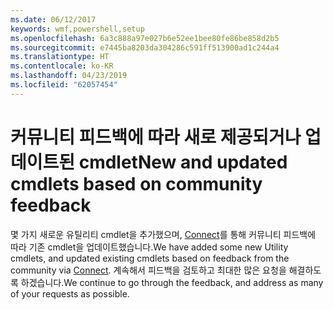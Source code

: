 ```yaml
---
ms.date: 06/12/2017
keywords: wmf,powershell,setup
ms.openlocfilehash: 6a3c888a97e027b6e52ee1bee80fe86be858d2b5
ms.sourcegitcommit: e7445ba8203da304286c591ff513900ad1c244a4
ms.translationtype: HT
ms.contentlocale: ko-KR
ms.lasthandoff: 04/23/2019
ms.locfileid: "62057454"
---
```

# <a name="new-and-updated-cmdlets-based-on-community-feedback"></a><span data-ttu-id="656ee-102">커뮤니티 피드백에 따라 새로 제공되거나 업데이트된 cmdlet</span><span class="sxs-lookup"><span data-stu-id="656ee-102">New and updated cmdlets based on community feedback</span></span>
<span data-ttu-id="656ee-103">몇 가지 새로운 유틸리티 cmdlet을 추가했으며, [Connect](https://connect.microsoft.com/powershell)를 통해 커뮤니티 피드백에 따라 기존 cmdlet을 업데이트했습니다.</span><span class="sxs-lookup"><span data-stu-id="656ee-103">We have added some new Utility cmdlets, and updated existing cmdlets based on feedback from the community via [Connect](https://connect.microsoft.com/powershell).</span></span> <span data-ttu-id="656ee-104">계속해서 피드백을 검토하고 최대한 많은 요청을 해결하도록 하겠습니다.</span><span class="sxs-lookup"><span data-stu-id="656ee-104">We continue to go through the feedback, and address as many of your requests as possible.</span></span>
